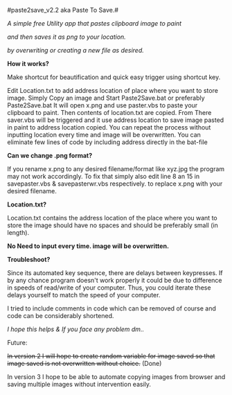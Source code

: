 #paste2save_v2.2 aka Paste To Save.#

*A simple free Utility app that pastes clipboard image to paint*

*and then saves it as png to your location.*

*by overwriting or creating a new file as desired.*

**How it works?**

Make shortcut for beautification and quick easy trigger using shortcut key.

Edit Location.txt to add address location of place where you want to store image.
Simply Copy an image and Start Paste2Save.bat or preferably Paste2Save.bat 
It will open x.png and use paster.vbs to paste your clipboard to paint.
Then contents of location.txt are copied.
From There saver.vbs will be triggered and it use address location to save
image pasted in paint to address location copied.
You can repeat the process without inputting location every time
and image will be overwritten.
You can eliminate few lines of code by including address directly in the bat-file

**Can we change .png format?**

If you rename x.png to any desired filename/format like xyz.jpg
the program may not work accordingly.
To fix that simply also edit line 8 an 15 in savepaster.vbs & savepasterwr.vbs respectively.
to replace x.png with your desired filename.

**Location.txt?**

Location.txt contains the address location 
of the place where you want to store the image
should have no spaces
and should be preferably small (in length).

**No Need to input every time. image will be overwritten.**

**Troubleshoot?**

Since its automated key sequence, 
there are delays between keypresses.
If by any chance program doesn't work properly 
it could be due to difference in speeds of read/write of your computer.
Thus, you could iterate these delays yourself to match the speed of your computer.

I tried to include comments in code which can be removed of course
and code can be considerably shortened.

*I hope this helps & If you face any problem dm..*

Future:

~~In version 2 I will hope to create random variable for image saved so that image saved is not overwritten without choice.~~ (Done)

In version 3 I hope to be able to automate copying images from browser and saving multiple images without intervention easily.
